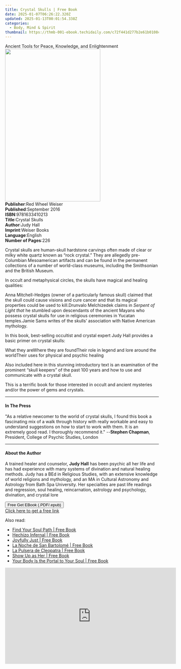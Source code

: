 ```yaml
---
title: Crystal Skulls | Free Book
date: 2025-01-07T06:26:22.320Z
updated: 2025-01-13T00:01:54.338Z
categories:
  - Body, Mind & Spirit
thumbnail: https://thmb-001-ebook.techidaily.com/c72f441d277b2e61b0108c5e5c6c84db81c52dcac78aaf49290c5aa74af65ef5.jpg
---
```

<main id="book-container">
  <div class="flex flex-col">
    <div class="book-brief flex-1 py-6 px-4 sm:p-6 md:py-10 md:px-8">
      <!-- brief-->
      <div class="book-brief-main">
        Ancient Tools for Peace, Knowledge, and Enlightenment
      </div>
    </div>
    <div
      class="book-meta-info flex-1 grid gap-4 col-start-1 col-end-3 row-start-1 sm:mb-6 sm:grid-cols-4 lg:gap-6 lg:col-start-2 lg:row-end-6 lg:row-span-6 lg:mb-0"
    >
      <div
        class="book-meta-info-left place-content-center mt-4 p-4 text-sm leading-6 col-start-2 col-span-2 dark:text-slate-400"
      >
        <img
          class="w-full h-500 object-cover rounded-lg sm:h-255 sm:col-span-2 lg:col-span-full"
          src="https://img-001-ebook.techidaily.com/51d82647182d4df95bba53f48aa4d7c586c2236d426f78f50957203194382460.jpg"
          alt=""
          width="312"
          height="500"
        />
      </div>
      <div
        class="book-meta-info-right mt-2 col-start-1 row-start-2 col-span-3 self-center"
      >
        <!-- meta data  -->
        <div class="flex flex-col px-4 md:px-8">
          <div class="flex-1">
            <strong>Publisher</strong>:<span class="px-2"
              >Red Wheel Weiser</span
            >
          </div>
          <div class="flex-1">
            <strong>Published</strong>:<span class="px-2">September 2016</span>
          </div>
          <div class="flex-1">
            <strong>ISBN</strong>:<span class="px-2">9781633410213</span>
          </div>
          <div class="flex-1">
            <strong>Title</strong>:<span class="px-2">Crystal Skulls</span>
          </div>
          <div class="flex-1">
            <strong>Author</strong>:<span class="px-2">Judy Hall</span>
          </div>
          <div class="flex-1">
            <strong>Imprint</strong>:<span class="px-2">Weiser Books</span>
          </div>
          <div class="flex-1">
            <strong>Language</strong>:<span class="px-2">English</span>
          </div>
          <div class="flex-1">
            <strong>Number of Pages</strong>:<span class="px-2">226</span>
          </div>
        </div>
      </div>
    </div>
    <div class="book-description flex-1 py-6 px-4 sm:p-6 md:py-10 md:px-8">
      <div class="book-description-main">
        <div accordion-content="" id="description">
          <p>
            Crystal skulls are human-skull hardstone carvings often made of
            clear or milky white quartz known as “rock crystal.” They are
            allegedly pre-Columbian Mesoamerican artifacts and can be found in
            the permanent collections of a number of world-class museums,
            including the Smithsonian and the British Museum.
          </p>
          <p>
            In occult and metaphysical circles, the skulls have magical and
            healing qualities:
          </p>
          Anna Mitchell-Hedges (owner of a particularly famous skull) claimed
          that the skull could cause visions and cure cancer and that its
          magical properties could be used to kill.Drunvalo Melchizedek claims
          in&nbsp;<i>Serpent of Light that</i>&nbsp;he stumbled upon descendants
          of the ancient Mayans who possess crystal skulls for use in religious
          ceremonies in Yucatan temples.Jamie Sams writes of the skulls’
          association with Native American mythology.
          <p>
            In this book, best-selling occultist and crystal expert Judy Hall
            provides a basic primer on crystal skulls:
          </p>
          What they areWhere they are foundTheir role in legend and lore around
          the worldTheir uses for physical and psychic healing
          <p>
            Also included here in this stunning introductory text is an
            examination of the prominent “skull keepers” of the past 100 years
            and how to use and communicate with a crystal skull.
          </p>
          <p>
            This is a terrific book for those interested in occult and ancient
            mysteries and/or the power of gems and crystals.
          </p>
        </div>
        <div class="accordion-fader"></div>
      </div>
    </div>
    <div class="book-excerpts flex-1 py-6 px-4 sm:p-6 md:py-10 md:px-8">
      <!-- excerpts-->
      <div class="book-excerpts-main">
        <hr />
        <h4 class="placeholder placeholder-heading">
          <span>In The Press</span>
        </h4>
        <p>
          "As a relative newcomer to the world of crystal skulls, I found this
          book a fascinating mix of a walk through history with really workable
          and easy to understand suggestions on how to start to work with them.
          It is an extremely good read. I thoroughly recommend it." --<b
            >Stephen Chapman</b
          >, President, College of Psychic Studies, London
        </p>
      </div>
    </div>
    <div class="book-about-author flex-1 py-6 px-4 sm:p-6 md:py-10 md:px-8">
      <!-- about author-->
      <div class="book-main-author-main">
        <hr />
        <h4 class="placeholder placeholder-heading">
          <span>About the Author</span>
        </h4>
        <p>
          A trained healer and counselor,&nbsp;<b>Judy Hall</b>&nbsp;has been
          psychic all her life and has had experience with many systems of
          divination and natural healing methods. Judy has a BEd in Religious
          Studies, with an extensive knowledge of world religions and mythology,
          and an MA in Cultural Astronomy and Astrology from Bath Spa
          University. Her specialties are past life readings and regression,
          soul healing, reincarnation, astrology and psychology, divination, and
          crystal lore
        </p>
      </div>
    </div>
    <div class="book-free-get flex-1 py-6 px-4 sm:p-6 md:py-10 md:px-8">
      <button
        id="btn-free-get"
        class="bg-blue-500 hover:bg-blue-700 text-white font-bold py-2 px-4 rounded"
      >
        Free Get EBook (.PDF/.epub)
      </button>
      <div id="countdown-display" class="px-2 text-lg mt-2"></div>
      <a
        id="free-link"
        class="hidden bg-blue-500 hover:bg-blue-700 text-white font-bold py-2 px-4 rounded"
        href="https://www.ebooks.com/en-us/book/2650224/crystal-skulls/judy-hall/"
        target="_blank"
        >Click here to get a free link</a
      >
    </div>
    <script>
      let countdownTime = 0;
      let countdownInterval = null;
      document
        .getElementById('btn-free-get')
        .addEventListener('click', startCountdown);
      function startCountdown() {
        countdownTime = new Date().getTime() + 60000 * 3;
        countdownInterval = setInterval(updateCountdown, 1000);
        document.getElementById('btn-free-get').disabled = true;
        document
          .getElementById('btn-free-get')
          .classList.add('bg-gray-500', 'cursor-not-allowed');
      }
      function updateCountdown() {
        let currentTime = new Date().getTime();
        let timeLeft = countdownTime - currentTime;
        let secondsLeft = Math.floor(timeLeft / 1000);
        document.getElementById('countdown-display').innerHTML =
          `Remaining time: ${secondsLeft} seconds.`;
        if (secondsLeft <= 0) {
          clearInterval(countdownInterval);
          document.getElementById('btn-free-get').classList.add('hidden');
          document.getElementById('free-link').classList.remove('hidden');
          document.getElementById('countdown-display').innerHTML = '';
        }
      }
    </script>
  </div>
</main>

<ins class="adsbygoogle"
      style="display:block"
      data-ad-client="ca-pub-7571918770474297"
      data-ad-slot="8358498916"
      data-ad-format="auto"
      data-full-width-responsive="true"></ins>
    

<span class="atpl-alsoreadstyle">Also read:</span>
<div><ul>
<li><a href="https://novels-ebooks.techidaily.com/210965918-9781446310090-find-your-soul-path/"><u>Find Your Soul Path | Free Book</u></a></li>
<li><a href="https://novels-ebooks.techidaily.com/210966074-9781088228845-hechizo-infernal/"><u>Hechizo Infernal | Free Book</u></a></li>
<li><a href="https://novels-ebooks.techidaily.com/210965862-9781649631404-joyfully-just/"><u>Joyfully Just | Free Book</u></a></li>
<li><a href="https://novels-ebooks.techidaily.com/210966087-9781088229279-la-noche-de-san-bartolome/"><u>La Noche de San Bartolomé | Free Book</u></a></li>
<li><a href="https://novels-ebooks.techidaily.com/210966077-9781088227961-la-pulsera-de-cleopatra/"><u>La Pulsera de Cleopatra | Free Book</u></a></li>
<li><a href="https://novels-ebooks.techidaily.com/210965927-9781684811960-show-up-as-her/"><u>Show Up as Her | Free Book</u></a></li>
<li><a href="https://novels-ebooks.techidaily.com/210965842-9780645523782-your-body-is-the-portal-to-your-soul/"><u>Your Body Is the Portal to Your Soul | Free Book</u></a></li>
</ul></div>

<!-- affiliate ads begin -->
<iframe width="560" height="315" src="https://www.youtube.com/embed/qNrOsjUdRz0?si=xGzhmNmtgxNTsRxN" title="YouTube video player" frameborder="0" allow="accelerometer; autoplay; clipboard-write; encrypted-media; gyroscope; picture-in-picture; web-share" referrerpolicy="strict-origin-when-cross-origin" allowfullscreen></iframe>
<!-- affiliate ads end -->

